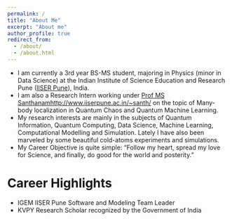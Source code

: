 ```yaml
---
permalink: /
title: "About Me"
excerpt: "About me"
author_profile: true
redirect_from: 
  - /about/
  - /about.html
---
```


- I am currently a 3rd year BS-MS student, majoring in Physics (minor in Data Science) at the Indian Institute of Science Education and Research Pune ([IISER Pune](http://www.iiserpune.ac.in/)), India. 
- I am also a Research Intern working under [Prof MS Santhanam]()http://www.iiserpune.ac.in/~santh/ on the topic of Many-body localization in Quantum Chaos and Quantum Machine Learning. 
- My research interests are mainly in the subjects of Quantum Information, Quantum Computing, Data Science, Machine Learning, Computational Modelling and Simulation. Lately I have also been marveled by some beautiful cold-atoms experiments and simulations.
- My Career Objective is quite simple: “Follow my heart, spread my love for Science, and finally, do good for the world and posterity.” 

# Career Highlights

- IGEM IISER Pune Software and Modeling Team Leader
- KVPY Research Scholar recognized by the Government of India

